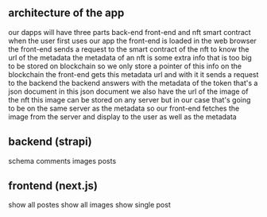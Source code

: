 ## architecture of the app  
our dapps will have three parts back-end front-end and nft smart contract when the user first uses our app the front-end is loaded in the web browser the front-end sends a request to the smart contract of the nft to know the url of the metadata the metadata of an nft is some extra info that is too big to be stored on blockchain so we only store a pointer of this info on the blockchain the front-end gets this metadata url and with it it sends a request to the backend the backend answers with the metadata of the token that's a json document in this json document 
we also have the url of the image of the nft this image can be stored on any server but in our case that's going to be on the same server as the metadata so our front-end fetches the image from the server and display to the user as well as the metadata

## backend (strapi)
schema 
comments
images
posts

## frontend (next.js)
show all postes 
show all images 
show single post